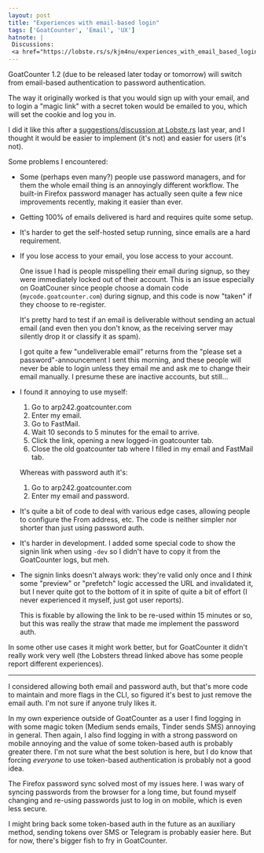 ```yaml
---
layout: post
title: "Experiences with email-based login"
tags: ['GoatCounter', 'Email', 'UX']
hatnote: |
 Discussions:
 <a href="https://lobste.rs/s/kjm4nu/experiences_with_email_based_login">Lobsters</a>.
---
```


GoatCounter 1.2 (due to be released later today or tomorrow) will switch from
email-based authentication to password authentication.

The way it originally worked is that you would sign up with your email, and to
login a "magic link" with a secret token would be emailed to you, which will set
the cookie and log you in.

I did it like this after a [suggestions/discussion at Lobste.rs][l] last year,
and I thought it would be easier to implement (it's not) and easier for users
(it's not).

[l]: https://lobste.rs/s/kkfmoi/getting_toasty_observations_on_burnout#c_9d1rd6

Some problems I encountered:

- Some (perhaps even many?) people use password managers, and for them the whole
  email thing is an annoyingly different workflow. The built-in Firefox password
  manager has actually seen quite a few nice improvements recently, making it
  easier than ever.

- Getting 100% of emails delivered is hard and requires quite some setup.

- It's harder to get the self-hosted setup running, since emails are a hard
  requirement.

- If you lose access to your email, you lose access to your account.

  One issue I had is people misspelling their email during signup, so they were
  immediately locked out of their account. This is an issue especially on
  GoatCouner since people choose a domain code (`mycode.goatcounter.com`) during
  signup, and this code is now "taken" if they choose to re-register.

  It's pretty hard to test if an email is deliverable without sending an actual
  email (and even then you don't know, as the receiving server may silently drop
  it or classify it as spam).

  I got quite a few "undeliverable email" returns from the "please set a
  password"-announcement I sent this morning, and these people will never be
  able to login unless they email me and ask me to change their email manually.
  I presume these are inactive accounts, but still...

- I found it annoying to use myself:

  1. Go to arp242.goatcounter.com
  2. Enter my email.
  3. Go to FastMail.
  4. Wait 10 seconds to 5 minutes for the email to arrive.
  5. Click the link, opening a new logged-in goatcounter tab.
  6. Close the old goatcounter tab where I filled in my email and FastMail tab.

  Whereas with password auth it's:

  1. Go to arp242.goatcounter.com
  2. Enter my email and password.

- It's quite a bit of code to deal with various edge cases, allowing people to
  configure the From address, etc. The code is neither simpler nor shorter than
  just using password auth.

- It's harder in development. I added some special code to show the signin link
  when using `-dev` so I didn't have to copy it from the GoatCounter logs, but
  meh.

- The signin links doesn't always work: they're valid only once and I *think*
  some "preview" or "prefetch" logic accessed the URL and invalidated it, but I
  never quite got to the bottom of it in spite of quite a bit of effort (I never
  experienced it myself, just got user reports).

  This is fixable by allowing the link to be re-used within 15 minutes or so,
  but this was really the straw that made me implement the password auth.

In some other use cases it might work better, but for GoatCounter it didn't
really work very well (the Lobsters thread linked above has some people report
different experiences).

---

I considered allowing both email and password auth, but that's more code to
maintain and more flags in the CLI, so figured it's best to just remove the
email auth. I'm not sure if anyone truly likes it.

In my own experience outside of GoatCounter as a user I find logging in with
some magic token (Medium sends emails, Tinder sends SMS) annoying in general.
Then again, I also find logging in with a strong password on mobile annoying and
the value of some token-based auth is probably greater there. I'm not sure what
the best solution is here, but I do know that forcing *everyone* to use
token-based authentication is probably not a good idea.

The Firefox password sync solved most of my issues here. I was wary of syncing
passwords from the browser for a long time, but found myself changing and
re-using passwords just to log in on mobile, which is even less secure.

I might bring back some token-based auth in the future as an auxiliary method,
sending tokens over SMS or Telegram is probably easier here. But for now,
there's bigger fish to fry in GoatCounter.
